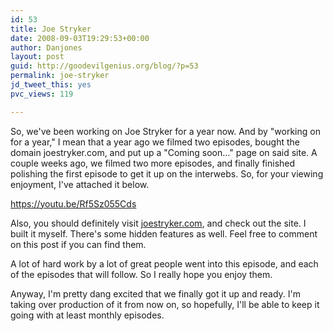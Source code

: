 ```yaml
---
id: 53
title: Joe Stryker
date: 2008-09-03T19:29:53+00:00
author: Danjones
layout: post
guid: http://goodevilgenius.org/blog/?p=53
permalink: joe-stryker
jd_tweet_this: yes
pvc_views: 119

---
```

So, we've been working on Joe Stryker for a year now. And by "working on for a year," I mean that a year ago we filmed two episodes, bought the domain joestryker.com, and put up a "Coming soon&hellip;" page on said site. A couple weeks ago, we filmed two more episodes, and finally finished polishing the first episode to get it up on the interwebs. So, for your viewing enjoyment, I've attached it below.

https://youtu.be/Rf5Sz055Cds

Also, you should definitely visit [joestryker.com](http://joestryker.com), and check out the site. I built it myself. There's some hidden features as well. Feel free to comment on this post if you can find them.

A lot of hard work by a lot of great people went into this episode, and each of the episodes that will follow. So I really hope you enjoy them.

Anyway, I'm pretty dang excited that we finally got it up and ready. I'm taking over production of it from now on, so hopefully, I'll be able to keep it going with at least monthly episodes.
